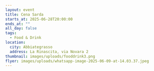 ```yaml
---
layout: event
title: Cena Sarda
starts_at: 2025-06-28T20:00:00
ends_at: ""
all_day: false
tags:
  - Food & Drink
location:
  city: Abbiategrasso
  address: La Rinascita, via Novara 2
thumbnail: images/uploads/fooddrink3.png
flyer: images/uploads/whatsapp-image-2025-06-09-at-14.03.37.jpeg
---
```

